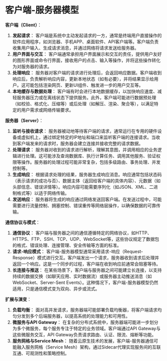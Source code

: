 # 客户端-服务器模型

**客户端（Client）**：

1. **发起请求**：
   客户端是系统中主动发起请求的一方，通常是终端用户直接操作的软件应用程序，如浏览器、手机APP、桌面软件、API客户端等。客户端负责收集用户输入、生成请求消息，并通过网络将请求发送给服务器。
2. **用户界面与交互**：
   客户端通常承担用户界面展示和交互的责任，提供用户友好的图形界面或命令行界面，接收用户的点击、输入等操作，并将这些操作转化为对服务器的请求。
3. **处理响应**：
   服务器对客户端的请求进行处理后，会返回响应数据。客户端收到响应后，负责解析响应内容，更新本地状态（如有必要），并将结果显示给用户。这可能包括渲染网页、更新UI组件、触发进一步的用户交互等。
4. **本地缓存与数据处理**：
   客户端有时会进行本地数据缓存，以加快响应速度、减轻服务器压力或在离线状态下提供服务。此外，客户端可能进行数据预处理（如校验、格式化、压缩等）或后处理（如解压、渲染、聚合等），以满足特定的用户需求或网络传输要求。

**服务器（Server）**：

1. **监听与接收请求**：
   服务器被动地等待客户端的请求，通常运行在专用的硬件设备或虚拟机上，通过绑定特定的IP地址和端口来监听客户端的连接请求。当收到客户端发来的请求时，服务器会建立连接并接收完整的请求数据。
2. **处理请求**：
   服务器对收到的请求进行解析，理解其意图，并调用相应的业务逻辑进行处理。这可能涉及查询数据库、执行计算任务、调用其他服务、验证权限等操作。服务器的处理过程可能非常复杂，包括多级路由、事务处理、并发控制等。
3. **生成响应**：
   根据请求处理的结果，服务器生成响应消息。响应通常包括状态码（表示请求的成功与否）、数据主体（返回给客户端的具体内容）、元数据（如头部信息、错误详情等）。响应内容可能需要序列化（如JSON、XML、二进制格式等）以适于网络传输。
4. **发送响应**：
   服务器将生成的响应通过网络发送回客户端。在发送过程中，可能需要进行流量控制、拥塞控制、错误重传等网络层操作，以确保数据的可靠传输。

**通信协议与模式**：

1. **通信协议**：
   客户端与服务器之间的通信遵循特定的网络协议，如HTTP、HTTPS、FTP、SSH、TCP、UDP、WebSocket等，这些协议规定了数据包的格式、错误处理、连接管理、安全传输等方面的标准。
2. **请求-响应模式**：
   客户端-服务器模型通常采用请求-响应（Request-Response）模式进行交互。客户端发出一个请求，服务器收到请求后处理并返回一个响应。这是一个同步的过程，客户端在收到响应前通常会阻塞等待。
3. **长连接与推送**：
   在某些场景下，客户端与服务器之间可能建立长连接，以支持持续的数据交换（如聊天应用、实时数据流）或服务器主动推送消息（如WebSocket、Server-Sent Events）。这种情况下，客户端-服务器模型仍然适用，只是通信模式变为双向、异步或流式。

**扩展与演变**：

1. **负载均衡**：
   面对高并发请求，服务器端可能部署负载均衡器，将客户端请求均匀分发到多个后端服务器，以提高系统的处理能力和可用性。
2. **微服务与API Gateway**：
   在复杂的分布式系统中，服务器端可能进一步划分为多个微服务，每个服务专注于特定的业务领域。客户端通过API Gateway与这些微服务交互，API Gateway负责请求路由、认证、限流、熔断等功能。
3. **服务网格与Service Mesh**：
   随着云原生技术的发展，客户端-服务器通信可能融入服务网格（Service Mesh）架构，通过Sidecar代理实现服务间的互联互通、可观测性和策略控制。